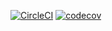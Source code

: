 [![CircleCI](https://circleci.com/gh/FrancescoWard/AD340/tree/hw7.svg?style=svg)](https://circleci.com/gh/FrancescoWard/AD340/tree/hw7)
[![codecov](https://codecov.io/gh/FrancescoWard/AD340/branch/hw7/graph/badge.svg)](https://codecov.io/gh/FrancescoWard/AD340)